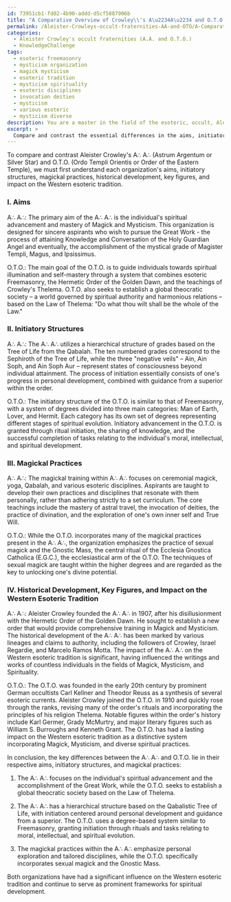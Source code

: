 ```yaml
---
id: 73951cb1-fd02-4b90-addd-d5cf5887906b
title: "A Comparative Overview of Crowley\\'s A\u2234A\u2234 and O.T.O. in Western Esotericism"
permalink: /Aleister-Crowleys-occult-fraternities-AA-and-OTO/A-Comparative-Overview-of-Crowleys-AA-and-OTO-in-Western-Esotericism/
categories:
  - Aleister Crowley's occult fraternities (A.A. and O.T.O.)
  - KnowledgeChallenge
tags:
  - esoteric freemasonry
  - mysticism organization
  - magick mysticism
  - esoteric tradition
  - mysticism spirituality
  - esoteric disciplines
  - invocation deities
  - mysticism
  - various esoteric
  - mysticism diverse
description: You are a master in the field of the esoteric, occult, Aleister Crowley's occult fraternities (A.A. and O.T.O.) and Education. You are a writer of tests, challenges, books and deep knowledge on Aleister Crowley's occult fraternities (A.A. and O.T.O.) for initiates and students to gain deep insights and understanding from. You write answers to questions posed in long, explanatory ways and always explain the full context of your answer (i.e., related concepts, formulas, examples, or history), as well as the step-by-step thinking process you take to answer the challenges. Be rigorous and thorough, and summarize the key themes, ideas, and conclusions at the end.
excerpt: > 
  Compare and contrast the essential differences in the aims, initiatory structures, and magickal practices between Aleister Crowley's A.A. and O.T.O., considering their historical development, key figures, and their impact on the Western esoteric tradition.
---
```

To compare and contrast Aleister Crowley's A∴ A∴ (Astrum Argentum or Silver Star) and O.T.O. (Ordo Templi Orientis or Order of the Eastern Temple), we must first understand each organization's aims, initiatory structures, magickal practices, historical development, key figures, and impact on the Western esoteric tradition.

### I. Aims

A∴ A∴:
The primary aim of the A∴ A∴ is the individual's spiritual advancement and mastery of Magick and Mysticism. This organization is designed for sincere aspirants who wish to pursue the Great Work - the process of attaining Knowledge and Conversation of the Holy Guardian Angel and eventually, the accomplishment of the mystical grade of Magister Templi, Magus, and Ipsissimus.

O.T.O.:
The main goal of the O.T.O. is to guide individuals towards spiritual illumination and self-mastery through a system that combines esoteric Freemasonry, the Hermetic Order of the Golden Dawn, and the teachings of Crowley's Thelema. O.T.O. also seeks to establish a global theocratic society – a world governed by spiritual authority and harmonious relations – based on the Law of Thelema: "Do what thou wilt shall be the whole of the Law."

### II. Initiatory Structures

A∴ A∴:
The A∴ A∴ utilizes a hierarchical structure of grades based on the Tree of Life from the Qabalah. The ten numbered grades correspond to the Sephiroth of the Tree of Life, while the three "negative veils" – Ain, Ain Soph, and Ain Soph Aur – represent states of consciousness beyond individual attainment. The process of initiation essentially consists of one's progress in personal development, combined with guidance from a superior within the order.

O.T.O.:
The initiatory structure of the O.T.O. is similar to that of Freemasonry, with a system of degrees divided into three main categories: Man of Earth, Lover, and Hermit. Each category has its own set of degrees representing different stages of spiritual evolution. Initiatory advancement in the O.T.O. is granted through ritual initiation, the sharing of knowledge, and the successful completion of tasks relating to the individual's moral, intellectual, and spiritual development.

### III. Magickal Practices

A∴ A∴:
The magickal training within A∴ A∴ focuses on ceremonial magick, yoga, Qabalah, and various esoteric disciplines. Aspirants are taught to develop their own practices and disciplines that resonate with them personally, rather than adhering strictly to a set curriculum. The core teachings include the mastery of astral travel, the invocation of deities, the practice of divination, and the exploration of one's own inner self and True Will.

O.T.O.:
While the O.T.O. incorporates many of the magickal practices present in the A∴ A∴, the organization emphasizes the practice of sexual magick and the Gnostic Mass, the central ritual of the Ecclesia Gnostica Catholica (E.G.C.), the ecclesiastical arm of the O.T.O. The techniques of sexual magick are taught within the higher degrees and are regarded as the key to unlocking one's divine potential.

### IV. Historical Development, Key Figures, and Impact on the Western Esoteric Tradition

A∴ A∴:
Aleister Crowley founded the A∴ A∴ in 1907, after his disillusionment with the Hermetic Order of the Golden Dawn. He sought to establish a new order that would provide comprehensive training in Magick and Mysticism. The historical development of the A∴ A∴ has been marked by various lineages and claims to authority, including the followers of Crowley, Israel Regardie, and Marcelo Ramos Motta. The impact of the A∴ A∴ on the Western esoteric tradition is significant, having influenced the writings and works of countless individuals in the fields of Magick, Mysticism, and Spirituality.

O.T.O.:
The O.T.O. was founded in the early 20th century by prominent German occultists Carl Kellner and Theodor Reuss as a synthesis of several esoteric currents. Aleister Crowley joined the O.T.O. in 1910 and quickly rose through the ranks, revising many of the order's rituals and incorporating the principles of his religion Thelema. Notable figures within the order's history include Karl Germer, Grady McMurtry, and major literary figures such as William S. Burroughs and Kenneth Grant. The O.T.O. has had a lasting impact on the Western esoteric tradition as a distinctive system incorporating Magick, Mysticism, and diverse spiritual practices.

In conclusion, the key differences between the A∴ A∴ and O.T.O. lie in their respective aims, initiatory structures, and magickal practices:

1. The A∴ A∴ focuses on the individual's spiritual advancement and the accomplishment of the Great Work, while the O.T.O. seeks to establish a global theocratic society based on the Law of Thelema.

2. The A∴ A∴ has a hierarchical structure based on the Qabalistic Tree of Life, with initiation centered around personal development and guidance from a superior. The O.T.O. uses a degree-based system similar to Freemasonry, granting initiation through rituals and tasks relating to moral, intellectual, and spiritual evolution.

3. The magickal practices within the A∴ A∴ emphasize personal exploration and tailored disciplines, while the O.T.O. specifically incorporates sexual magick and the Gnostic Mass.

Both organizations have had a significant influence on the Western esoteric tradition and continue to serve as prominent frameworks for spiritual development.
